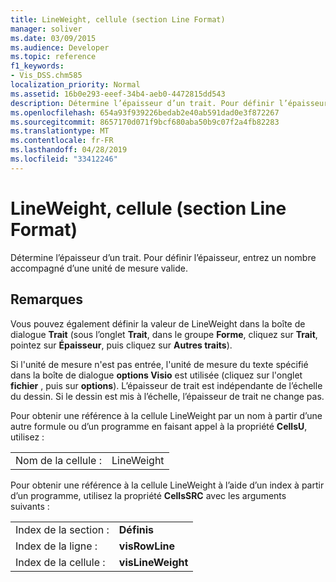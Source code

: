```yaml
---
title: LineWeight, cellule (section Line Format)
manager: soliver
ms.date: 03/09/2015
ms.audience: Developer
ms.topic: reference
f1_keywords:
- Vis_DSS.chm585
localization_priority: Normal
ms.assetid: 16b0e293-eeef-34b4-aeb0-4472815dd543
description: Détermine l’épaisseur d’un trait. Pour définir l’épaisseur, entrez un nombre accompagné d’une unité de mesure valide.
ms.openlocfilehash: 654a93f939226bedab2e40ab591dad0e3f872267
ms.sourcegitcommit: 8657170d071f9bcf680aba50b9c07f2a4fb82283
ms.translationtype: MT
ms.contentlocale: fr-FR
ms.lasthandoff: 04/28/2019
ms.locfileid: "33412246"
---
```

# <a name="lineweight-cell-line-format-section"></a>LineWeight, cellule (section Line Format)

Détermine l’épaisseur d’un trait. Pour définir l’épaisseur, entrez un nombre accompagné d’une unité de mesure valide.
  
## <a name="remarks"></a>Remarques

Vous pouvez également définir la valeur de LineWeight dans la boîte de dialogue **Trait** (sous l’onglet **Trait**, dans le groupe **Forme**, cliquez sur **Trait**, pointez sur **Épaisseur**, puis cliquez sur **Autres traits**).
  
Si l'unité de mesure n'est pas entrée, l'unité de mesure du texte spécifié dans la boîte de dialogue **options Visio** est utilisée (cliquez sur l'onglet **fichier** , puis sur **options**). L’épaisseur de trait est indépendante de l’échelle du dessin. Si le dessin est mis à l’échelle, l’épaisseur de trait ne change pas. 
  
Pour obtenir une référence à la cellule LineWeight par un nom à partir d’une autre formule ou d’un programme en faisant appel à la propriété **CellsU**, utilisez : 
  
|||
|:-----|:-----|
| Nom de la cellule :  <br/> | LineWeight  <br/> |
   
Pour obtenir une référence à la cellule LineWeight à l’aide d’un index à partir d’un programme, utilisez la propriété **CellsSRC** avec les arguments suivants : 
  
|||
|:-----|:-----|
| Index de la section :  <br/> |**Définis** <br/> |
| Index de la ligne :  <br/> |**visRowLine** <br/> |
| Index de la cellule :  <br/> |**visLineWeight** <br/> |
   

